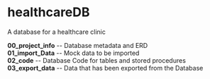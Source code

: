 # healthcareDB
A database for a healthcare clinic

**00_project_info** -- Database metadata and ERD  
**01_import_Data** -- Mock data to be imported  
**02_code** -- Database Code for tables and stored procedures  
**03_export_data** -- Data that has been exported from the Database  
